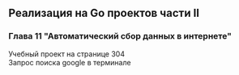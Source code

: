 ## Реализация на Go проектов части II
### Глава 11 "Автоматический сбор данных в интернете"
Учебный проект на странице 304  
Запрос поиска google в терминале
